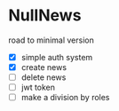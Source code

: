 # NullNews

road to minimal version
- [x] simple auth system
- [x] create news
- [ ] delete news
- [ ] jwt token
- [ ] make a division by roles
